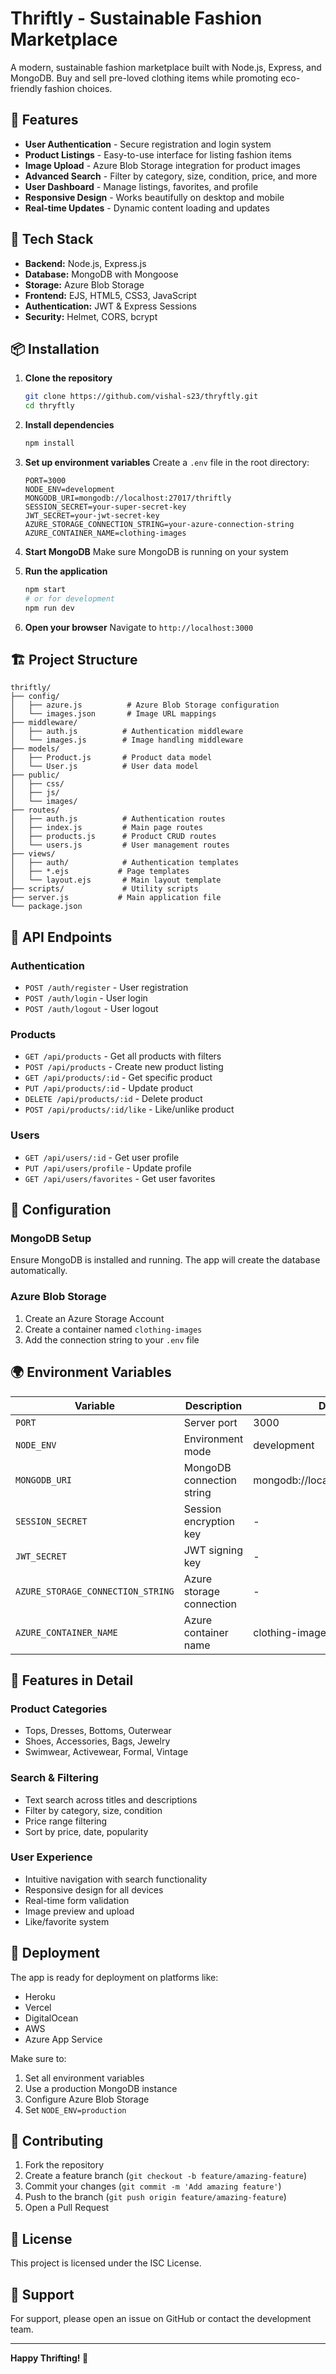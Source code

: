# Thriftly - Sustainable Fashion Marketplace

A modern, sustainable fashion marketplace built with Node.js, Express, and MongoDB. Buy and sell pre-loved clothing items while promoting eco-friendly fashion choices.

## 🌟 Features

- **User Authentication** - Secure registration and login system
- **Product Listings** - Easy-to-use interface for listing fashion items
- **Image Upload** - Azure Blob Storage integration for product images
- **Advanced Search** - Filter by category, size, condition, price, and more
- **User Dashboard** - Manage listings, favorites, and profile
- **Responsive Design** - Works beautifully on desktop and mobile
- **Real-time Updates** - Dynamic content loading and updates

## 🚀 Tech Stack

- **Backend:** Node.js, Express.js
- **Database:** MongoDB with Mongoose
- **Storage:** Azure Blob Storage
- **Frontend:** EJS, HTML5, CSS3, JavaScript
- **Authentication:** JWT & Express Sessions
- **Security:** Helmet, CORS, bcrypt

## 📦 Installation

1. **Clone the repository**
   ```bash
   git clone https://github.com/vishal-s23/thryftly.git
   cd thryftly
   ```

2. **Install dependencies**
   ```bash
   npm install
   ```

3. **Set up environment variables**
   Create a `.env` file in the root directory:
   ```env
   PORT=3000
   NODE_ENV=development
   MONGODB_URI=mongodb://localhost:27017/thriftly
   SESSION_SECRET=your-super-secret-key
   JWT_SECRET=your-jwt-secret-key
   AZURE_STORAGE_CONNECTION_STRING=your-azure-connection-string
   AZURE_CONTAINER_NAME=clothing-images
   ```

4. **Start MongoDB**
   Make sure MongoDB is running on your system

5. **Run the application**
   ```bash
   npm start
   # or for development
   npm run dev
   ```

6. **Open your browser**
   Navigate to `http://localhost:3000`

## 🏗️ Project Structure

```
thriftly/
├── config/
│   ├── azure.js          # Azure Blob Storage configuration
│   └── images.json       # Image URL mappings
├── middleware/
│   ├── auth.js          # Authentication middleware
│   └── images.js        # Image handling middleware
├── models/
│   ├── Product.js       # Product data model
│   └── User.js          # User data model
├── public/
│   ├── css/
│   ├── js/
│   └── images/
├── routes/
│   ├── auth.js          # Authentication routes
│   ├── index.js         # Main page routes
│   ├── products.js      # Product CRUD routes
│   └── users.js         # User management routes
├── views/
│   ├── auth/            # Authentication templates
│   ├── *.ejs           # Page templates
│   └── layout.ejs       # Main layout template
├── scripts/             # Utility scripts
├── server.js           # Main application file
└── package.json
```

## 🎯 API Endpoints

### Authentication
- `POST /auth/register` - User registration
- `POST /auth/login` - User login
- `POST /auth/logout` - User logout

### Products
- `GET /api/products` - Get all products with filters
- `POST /api/products` - Create new product listing
- `GET /api/products/:id` - Get specific product
- `PUT /api/products/:id` - Update product
- `DELETE /api/products/:id` - Delete product
- `POST /api/products/:id/like` - Like/unlike product

### Users
- `GET /api/users/:id` - Get user profile
- `PUT /api/users/profile` - Update profile
- `GET /api/users/favorites` - Get user favorites

## 🔧 Configuration

### MongoDB Setup
Ensure MongoDB is installed and running. The app will create the database automatically.

### Azure Blob Storage
1. Create an Azure Storage Account
2. Create a container named `clothing-images`
3. Add the connection string to your `.env` file

## 🌍 Environment Variables

| Variable | Description | Default |
|----------|-------------|---------|
| `PORT` | Server port | 3000 |
| `NODE_ENV` | Environment mode | development |
| `MONGODB_URI` | MongoDB connection string | mongodb://localhost:27017/thriftly |
| `SESSION_SECRET` | Session encryption key | - |
| `JWT_SECRET` | JWT signing key | - |
| `AZURE_STORAGE_CONNECTION_STRING` | Azure storage connection | - |
| `AZURE_CONTAINER_NAME` | Azure container name | clothing-images |

## 📱 Features in Detail

### Product Categories
- Tops, Dresses, Bottoms, Outerwear
- Shoes, Accessories, Bags, Jewelry
- Swimwear, Activewear, Formal, Vintage

### Search & Filtering
- Text search across titles and descriptions
- Filter by category, size, condition
- Price range filtering
- Sort by price, date, popularity

### User Experience
- Intuitive navigation with search functionality
- Responsive design for all devices
- Real-time form validation
- Image preview and upload
- Like/favorite system

## 🚀 Deployment

The app is ready for deployment on platforms like:
- Heroku
- Vercel
- DigitalOcean
- AWS
- Azure App Service

Make sure to:
1. Set all environment variables
2. Use a production MongoDB instance
3. Configure Azure Blob Storage
4. Set `NODE_ENV=production`

## 🤝 Contributing

1. Fork the repository
2. Create a feature branch (`git checkout -b feature/amazing-feature`)
3. Commit your changes (`git commit -m 'Add amazing feature'`)
4. Push to the branch (`git push origin feature/amazing-feature`)
5. Open a Pull Request

## 📄 License

This project is licensed under the ISC License.

## 👥 Support

For support, please open an issue on GitHub or contact the development team.

---

**Happy Thrifting! 🌱**